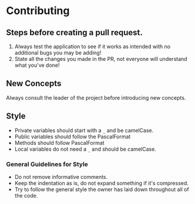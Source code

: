 # Contributing
## Steps before creating a pull request.
1. Always test the application to see if it works as intended with no additional bugs you may be adding!
2. State all the changes you made in the PR, not everyone will understand what you've done!

## New Concepts
Always consult the leader of the project before introducing new concepts.

## Style
- Private variables should start with a `_` and be camelCase.
- Public variables should follow the PascalFormat
- Methods should follow PascalFormat
- Local variables do not need a `_` and should be camelCase.

### General Guidelines for Style
- Do not remove informative comments.
- Keep the indentation as is, do not expand something if it's compressed.
- Try to follow the general style the owner has laid down throughout all of the code.
